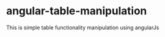 angular-table-manipulation
==========================

This is simple table functionality manipulation using angularJs
